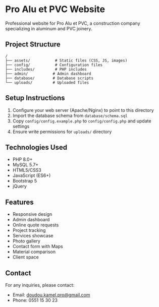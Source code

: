 # Pro Alu et PVC Website

Professional website for Pro Alu et PVC, a construction company specializing in aluminum and PVC joinery.

## Project Structure
```
/
├── assets/           # Static files (CSS, JS, images)
├── config/           # Configuration files
├── includes/         # PHP includes
├── admin/           # Admin dashboard
├── database/        # Database scripts
└── uploads/         # Uploaded files
```

## Setup Instructions

1. Configure your web server (Apache/Nginx) to point to this directory
2. Import the database schema from `database/schema.sql`
3. Copy `config/config.example.php` to `config/config.php` and update settings
4. Ensure write permissions for `uploads/` directory

## Technologies Used

- PHP 8.0+
- MySQL 5.7+
- HTML5/CSS3
- JavaScript (ES6+)
- Bootstrap 5
- jQuery

## Features

- Responsive design
- Admin dashboard
- Online quote requests
- Project tracking
- Services showcase
- Photo gallery
- Contact form with Maps
- Material comparison
- Client space

## Contact

For any inquiries, please contact:
- Email: doudou.kamel.pro@gmail.com
- Phone: 0551 15 30 23
